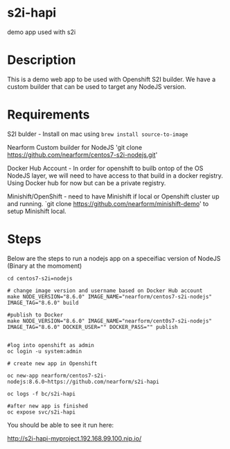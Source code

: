 # s2i-hapi
demo app used with s2i

# Description

This is a demo web app to be used with Openshift S2I builder.  We have a custom builder that can be used to target any NodeJS version. 

# Requirements

S2I bulder - Install on mac using `brew install source-to-image`

Nearform Custom builder for NodeJS 'git clone https://github.com/nearform/centos7-s2i-nodejs.git'

Docker Hub Account - In order for openshift to builb ontop of the OS NodeJS layer, we will need to have access to that build in a docker registry.  Using Docker hub for now but can be a private registry.

Minishift/OpenShift - need to have Minishift if local or Openshift cluster up and running.  `git clone https://github.com/nearform/minishift-demo' to setup Minishift local.


# Steps

Below are the steps to run a nodejs app on a speceifiac version of NodeJS (Binary at the momoment)

```
cd centos7-s2i=nodejs

# change image version and username based on Docker Hub account
make NODE_VERSION="8.6.0" IMAGE_NAME="nearform/centos7-s2i-nodejs" IMAGE_TAG="8.6.0" build

#publish to Docker
make NODE_VERSION="8.6.0" IMAGE_NAME="nearform/cent0s7-s2i-nodejs" IMAGE_TAG="8.6.0" DOCKER_USER="" DOCKER_PASS="" publish


#log into openshift as admin
oc login -u system:admin

# create new app in Openshift

oc new-app nearform/centos7-s2i-nodejs:8.6.0~https://github.com/nearform/s2i-hapi

oc logs -f bc/s2i-hapi

#after new app is finished
oc expose svc/s2i-hapi

```

You should be able to see it run here:

http://s2i-hapi-myproject.192.168.99.100.nip.io/









